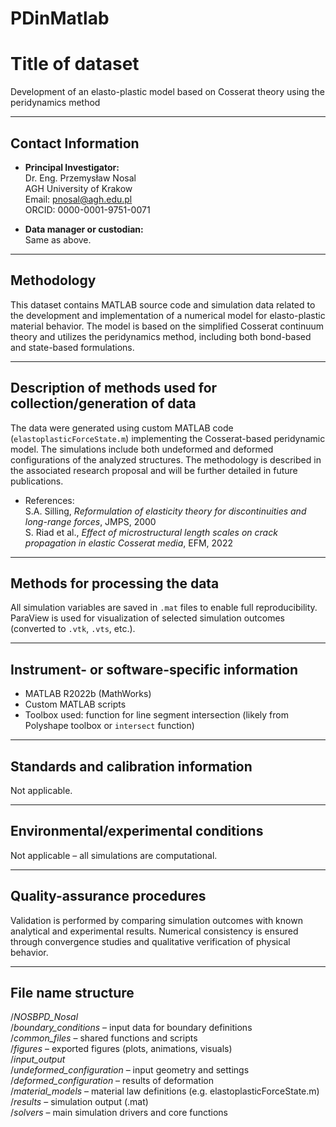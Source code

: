 # PDinMatlab

# Title of dataset

Development of an elasto-plastic model based on Cosserat theory using the peridynamics method

---

## Contact Information

- **Principal Investigator:**  
  Dr. Eng. Przemysław Nosal  
  AGH University of Krakow  
  Email: pnosal@agh.edu.pl  
  ORCID: 0000-0001-9751-0071  

- **Data manager or custodian:**  
  Same as above.

---

## Methodology

This dataset contains MATLAB source code and simulation data related to the development and implementation of a numerical model for elasto-plastic material behavior. The model is based on the simplified Cosserat continuum theory and utilizes the peridynamics method, including both bond-based and state-based formulations.

---

## Description of methods used for collection/generation of data

The data were generated using custom MATLAB code (`elastoplasticForceState.m`) implementing the Cosserat-based peridynamic model. The simulations include both undeformed and deformed configurations of the analyzed structures. The methodology is described in the associated research proposal and will be further detailed in future publications.

- References:  
  S.A. Silling, *Reformulation of elasticity theory for discontinuities and long-range forces*, JMPS, 2000  
  S. Riad et al., *Effect of microstructural length scales on crack propagation in elastic Cosserat media*, EFM, 2022  

---

## Methods for processing the data

All simulation variables are saved in `.mat` files to enable full reproducibility. ParaView is used for visualization of selected simulation outcomes (converted to `.vtk`, `.vts`, etc.).

---

## Instrument- or software-specific information

- MATLAB R2022b (MathWorks)
- Custom MATLAB scripts
- Toolbox used: function for line segment intersection (likely from Polyshape toolbox or `intersect` function)

---

## Standards and calibration information

Not applicable.

---

## Environmental/experimental conditions

Not applicable – all simulations are computational.

---

## Quality-assurance procedures

Validation is performed by comparing simulation outcomes with known analytical and experimental results. Numerical consistency is ensured through convergence studies and qualitative verification of physical behavior.

---

## File name structure

/_NOSBPD_Nosal_ <br />
  /_boundary_conditions_ – input data for boundary definitions <br />
  /_common_files_ – shared functions and scripts <br />
  /_figures_ – exported figures (plots, animations, visuals) <br />
  /_input_output_ <br />
    /_undeformed_configuration_ – input geometry and settings <br />
    /_deformed_configuration_ – results of deformation <br />
  /_material_models_ – material law definitions (e.g. elastoplasticForceState.m) <br />
  /_results_ – simulation output (.mat) <br />
  /_solvers_ – main simulation drivers and core functions <br />
